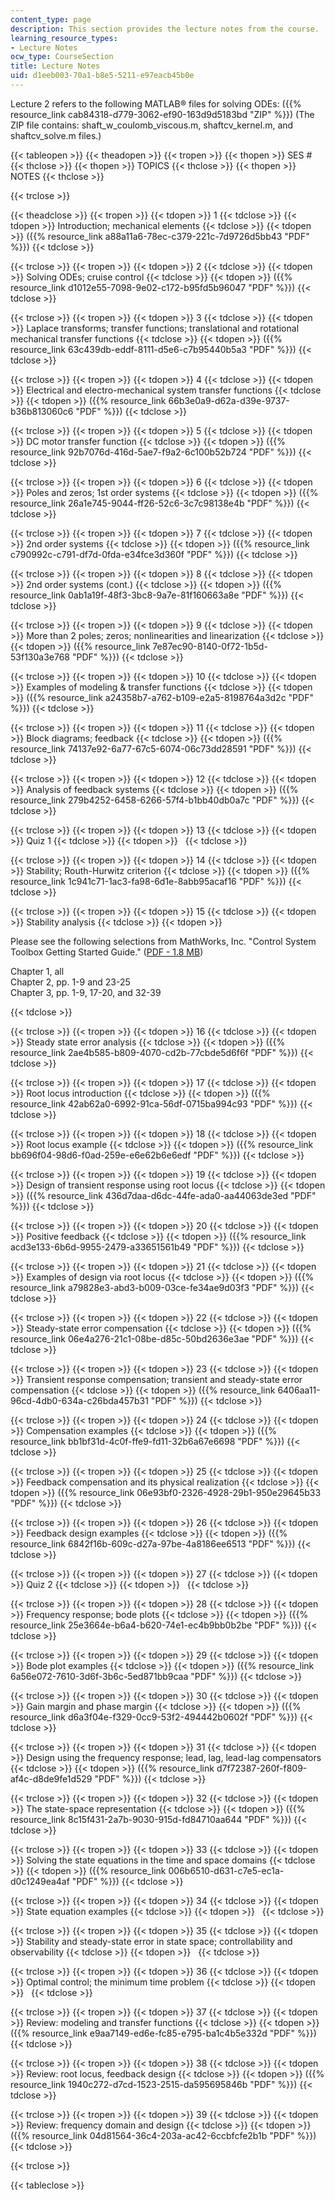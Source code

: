 ```yaml
---
content_type: page
description: This section provides the lecture notes from the course.
learning_resource_types:
- Lecture Notes
ocw_type: CourseSection
title: Lecture Notes
uid: d1eeb003-70a1-b8e5-5211-e97eacb45b0e
---
```


Lecture 2 refers to the following MATLAB® files for solving ODEs: ({{% resource_link cab84318-d779-3062-ef90-163d9d5183bd "ZIP" %}}) (The ZIP file contains: shaft\_w\_coulomb\_viscous.m, shaftcv\_kernel.m, and shaftcv\_solve.m files.)

{{< tableopen >}}
{{< theadopen >}}
{{< tropen >}}
{{< thopen >}}
SES #
{{< thclose >}}
{{< thopen >}}
TOPICS
{{< thclose >}}
{{< thopen >}}
NOTES
{{< thclose >}}

{{< trclose >}}

{{< theadclose >}}
{{< tropen >}}
{{< tdopen >}}
1
{{< tdclose >}}
{{< tdopen >}}
Introduction; mechanical elements
{{< tdclose >}}
{{< tdopen >}}
({{% resource_link a88a11a6-78ec-c379-221c-7d9726d5bb43 "PDF" %}})
{{< tdclose >}}

{{< trclose >}}
{{< tropen >}}
{{< tdopen >}}
2
{{< tdclose >}}
{{< tdopen >}}
Solving ODEs; cruise control
{{< tdclose >}}
{{< tdopen >}}
({{% resource_link d1012e55-7098-9e02-c172-b95fd5b96047 "PDF" %}})
{{< tdclose >}}

{{< trclose >}}
{{< tropen >}}
{{< tdopen >}}
3
{{< tdclose >}}
{{< tdopen >}}
Laplace transforms; transfer functions; translational and rotational mechanical transfer functions
{{< tdclose >}}
{{< tdopen >}}
({{% resource_link 63c439db-eddf-8111-d5e6-c7b95440b5a3 "PDF" %}})
{{< tdclose >}}

{{< trclose >}}
{{< tropen >}}
{{< tdopen >}}
4
{{< tdclose >}}
{{< tdopen >}}
Electrical and electro-mechanical system transfer functions
{{< tdclose >}}
{{< tdopen >}}
({{% resource_link 66b3e0a9-d62a-d39e-9737-b36b813060c6 "PDF" %}})
{{< tdclose >}}

{{< trclose >}}
{{< tropen >}}
{{< tdopen >}}
5
{{< tdclose >}}
{{< tdopen >}}
DC motor transfer function
{{< tdclose >}}
{{< tdopen >}}
({{% resource_link 92b7076d-416d-5ae7-f9a2-6c100b52b724 "PDF" %}})
{{< tdclose >}}

{{< trclose >}}
{{< tropen >}}
{{< tdopen >}}
6
{{< tdclose >}}
{{< tdopen >}}
Poles and zeros; 1st order systems
{{< tdclose >}}
{{< tdopen >}}
({{% resource_link 26a1e745-9044-ff26-52c6-3c7c98138e4b "PDF" %}})
{{< tdclose >}}

{{< trclose >}}
{{< tropen >}}
{{< tdopen >}}
7
{{< tdclose >}}
{{< tdopen >}}
2nd order systems
{{< tdclose >}}
{{< tdopen >}}
({{% resource_link c790992c-c791-df7d-0fda-e34fce3d360f "PDF" %}})
{{< tdclose >}}

{{< trclose >}}
{{< tropen >}}
{{< tdopen >}}
8
{{< tdclose >}}
{{< tdopen >}}
2nd order systems (cont.)
{{< tdclose >}}
{{< tdopen >}}
({{% resource_link 0ab1a19f-48f3-3bc8-9a7e-81f160663a8e "PDF" %}})
{{< tdclose >}}

{{< trclose >}}
{{< tropen >}}
{{< tdopen >}}
9
{{< tdclose >}}
{{< tdopen >}}
More than 2 poles; zeros; nonlinearities and linearization
{{< tdclose >}}
{{< tdopen >}}
({{% resource_link 7e87ec90-8140-0f72-1b5d-53f130a3e768 "PDF" %}})
{{< tdclose >}}

{{< trclose >}}
{{< tropen >}}
{{< tdopen >}}
10
{{< tdclose >}}
{{< tdopen >}}
Examples of modeling & transfer functions
{{< tdclose >}}
{{< tdopen >}}
({{% resource_link a24358b7-a762-b109-e2a5-8198764a3d2c "PDF" %}})
{{< tdclose >}}

{{< trclose >}}
{{< tropen >}}
{{< tdopen >}}
11
{{< tdclose >}}
{{< tdopen >}}
Block diagrams; feedback
{{< tdclose >}}
{{< tdopen >}}
({{% resource_link 74137e92-6a77-67c5-6074-06c73dd28591 "PDF" %}})
{{< tdclose >}}

{{< trclose >}}
{{< tropen >}}
{{< tdopen >}}
12
{{< tdclose >}}
{{< tdopen >}}
Analysis of feedback systems
{{< tdclose >}}
{{< tdopen >}}
({{% resource_link 279b4252-6458-6266-57f4-b1bb40db0a7c "PDF" %}})
{{< tdclose >}}

{{< trclose >}}
{{< tropen >}}
{{< tdopen >}}
13
{{< tdclose >}}
{{< tdopen >}}
Quiz 1
{{< tdclose >}}
{{< tdopen >}}
 
{{< tdclose >}}

{{< trclose >}}
{{< tropen >}}
{{< tdopen >}}
14
{{< tdclose >}}
{{< tdopen >}}
Stability; Routh-Hurwitz criterion
{{< tdclose >}}
{{< tdopen >}}
({{% resource_link 1c941c71-1ac3-fa98-6d1e-8abb95acaf16 "PDF" %}})
{{< tdclose >}}

{{< trclose >}}
{{< tropen >}}
{{< tdopen >}}
15
{{< tdclose >}}
{{< tdopen >}}
Stability analysis
{{< tdclose >}}
{{< tdopen >}}


Please see the following selections from MathWorks, Inc. "Control System Toolbox Getting Started Guide." ([PDF - 1.8 MB](https://www.mathworks.com/help/control/getting-started-with-control-system-toolbox.html))

Chapter 1, all  
Chapter 2, pp. 1-9 and 23-25  
Chapter 3, pp. 1-9, 17-20, and 32-39


{{< tdclose >}}

{{< trclose >}}
{{< tropen >}}
{{< tdopen >}}
16
{{< tdclose >}}
{{< tdopen >}}
Steady state error analysis
{{< tdclose >}}
{{< tdopen >}}
({{% resource_link 2ae4b585-b809-4070-cd2b-77cbde5d6f6f "PDF" %}})
{{< tdclose >}}

{{< trclose >}}
{{< tropen >}}
{{< tdopen >}}
17
{{< tdclose >}}
{{< tdopen >}}
Root locus introduction
{{< tdclose >}}
{{< tdopen >}}
({{% resource_link 42ab62a0-6992-91ca-56df-0715ba994c93 "PDF" %}})
{{< tdclose >}}

{{< trclose >}}
{{< tropen >}}
{{< tdopen >}}
18
{{< tdclose >}}
{{< tdopen >}}
Root locus example
{{< tdclose >}}
{{< tdopen >}}
({{% resource_link bb696f04-98d6-f0ad-259e-e6e62b6e6edf "PDF" %}})
{{< tdclose >}}

{{< trclose >}}
{{< tropen >}}
{{< tdopen >}}
19
{{< tdclose >}}
{{< tdopen >}}
Design of transient response using root locus
{{< tdclose >}}
{{< tdopen >}}
({{% resource_link 436d7daa-d6dc-44fe-ada0-aa44063de3ed "PDF" %}})
{{< tdclose >}}

{{< trclose >}}
{{< tropen >}}
{{< tdopen >}}
20
{{< tdclose >}}
{{< tdopen >}}
Positive feedback
{{< tdclose >}}
{{< tdopen >}}
({{% resource_link acd3e133-6b6d-9955-2479-a33651561b49 "PDF" %}})
{{< tdclose >}}

{{< trclose >}}
{{< tropen >}}
{{< tdopen >}}
21
{{< tdclose >}}
{{< tdopen >}}
Examples of design via root locus
{{< tdclose >}}
{{< tdopen >}}
({{% resource_link a79828e3-abd3-b009-03ce-fe34ae9d03f3 "PDF" %}})
{{< tdclose >}}

{{< trclose >}}
{{< tropen >}}
{{< tdopen >}}
22
{{< tdclose >}}
{{< tdopen >}}
Steady-state error compensation
{{< tdclose >}}
{{< tdopen >}}
({{% resource_link 06e4a276-21c1-08be-d85c-50bd2636e3ae "PDF" %}})
{{< tdclose >}}

{{< trclose >}}
{{< tropen >}}
{{< tdopen >}}
23
{{< tdclose >}}
{{< tdopen >}}
Transient response compensation; transient and steady-state error compensation
{{< tdclose >}}
{{< tdopen >}}
({{% resource_link 6406aa11-96cd-4db0-634a-c26bda457b31 "PDF" %}})
{{< tdclose >}}

{{< trclose >}}
{{< tropen >}}
{{< tdopen >}}
24
{{< tdclose >}}
{{< tdopen >}}
Compensation examples
{{< tdclose >}}
{{< tdopen >}}
({{% resource_link bb1bf31d-4c0f-ffe9-fd11-32b6a67e6698 "PDF" %}})
{{< tdclose >}}

{{< trclose >}}
{{< tropen >}}
{{< tdopen >}}
25
{{< tdclose >}}
{{< tdopen >}}
Feedback compensation and its physical realization
{{< tdclose >}}
{{< tdopen >}}
({{% resource_link 06e93bf0-2326-4928-29b1-950e29645b33 "PDF" %}})
{{< tdclose >}}

{{< trclose >}}
{{< tropen >}}
{{< tdopen >}}
26
{{< tdclose >}}
{{< tdopen >}}
Feedback design examples
{{< tdclose >}}
{{< tdopen >}}
({{% resource_link 6842f16b-609c-d27a-97be-4a8186ee6513 "PDF" %}})
{{< tdclose >}}

{{< trclose >}}
{{< tropen >}}
{{< tdopen >}}
27
{{< tdclose >}}
{{< tdopen >}}
Quiz 2
{{< tdclose >}}
{{< tdopen >}}
 
{{< tdclose >}}

{{< trclose >}}
{{< tropen >}}
{{< tdopen >}}
28
{{< tdclose >}}
{{< tdopen >}}
Frequency response; bode plots
{{< tdclose >}}
{{< tdopen >}}
({{% resource_link 25e3664e-b6a4-b620-74e1-ec4b9bb0b2be "PDF" %}})
{{< tdclose >}}

{{< trclose >}}
{{< tropen >}}
{{< tdopen >}}
29
{{< tdclose >}}
{{< tdopen >}}
Bode plot examples
{{< tdclose >}}
{{< tdopen >}}
({{% resource_link 6a56e072-7610-3d6f-3b6c-5ed871bb9caa "PDF" %}})
{{< tdclose >}}

{{< trclose >}}
{{< tropen >}}
{{< tdopen >}}
30
{{< tdclose >}}
{{< tdopen >}}
Gain margin and phase margin
{{< tdclose >}}
{{< tdopen >}}
({{% resource_link d6a3f04e-f329-0cc9-53f2-494442b0602f "PDF" %}})
{{< tdclose >}}

{{< trclose >}}
{{< tropen >}}
{{< tdopen >}}
31
{{< tdclose >}}
{{< tdopen >}}
Design using the frequency response; lead, lag, lead-lag compensators
{{< tdclose >}}
{{< tdopen >}}
({{% resource_link d7f72387-260f-f809-af4c-d8de9fe1d529 "PDF" %}})
{{< tdclose >}}

{{< trclose >}}
{{< tropen >}}
{{< tdopen >}}
32
{{< tdclose >}}
{{< tdopen >}}
The state-space representation
{{< tdclose >}}
{{< tdopen >}}
({{% resource_link 8c15f431-2a7b-9030-915d-fd84710aa644 "PDF" %}})
{{< tdclose >}}

{{< trclose >}}
{{< tropen >}}
{{< tdopen >}}
33
{{< tdclose >}}
{{< tdopen >}}
Solving the state equations in the time and space domains
{{< tdclose >}}
{{< tdopen >}}
({{% resource_link 006b6510-d631-c7e5-ec1a-d0c1249ea4af "PDF" %}})
{{< tdclose >}}

{{< trclose >}}
{{< tropen >}}
{{< tdopen >}}
34
{{< tdclose >}}
{{< tdopen >}}
State equation examples
{{< tdclose >}}
{{< tdopen >}}
 
{{< tdclose >}}

{{< trclose >}}
{{< tropen >}}
{{< tdopen >}}
35
{{< tdclose >}}
{{< tdopen >}}
Stability and steady-state error in state space; controllability and observability
{{< tdclose >}}
{{< tdopen >}}
 
{{< tdclose >}}

{{< trclose >}}
{{< tropen >}}
{{< tdopen >}}
36
{{< tdclose >}}
{{< tdopen >}}
Optimal control; the minimum time problem
{{< tdclose >}}
{{< tdopen >}}
 
{{< tdclose >}}

{{< trclose >}}
{{< tropen >}}
{{< tdopen >}}
37
{{< tdclose >}}
{{< tdopen >}}
Review: modeling and transfer functions
{{< tdclose >}}
{{< tdopen >}}
({{% resource_link e9aa7149-ed6e-fc85-e795-ba1c4b5e332d "PDF" %}})
{{< tdclose >}}

{{< trclose >}}
{{< tropen >}}
{{< tdopen >}}
38
{{< tdclose >}}
{{< tdopen >}}
Review: root locus, feedback design
{{< tdclose >}}
{{< tdopen >}}
({{% resource_link 1940c272-d7cd-1523-2515-da595695846b "PDF" %}})
{{< tdclose >}}

{{< trclose >}}
{{< tropen >}}
{{< tdopen >}}
39
{{< tdclose >}}
{{< tdopen >}}
Review: frequency domain and design
{{< tdclose >}}
{{< tdopen >}}
({{% resource_link 04d81564-36c4-203a-ac42-6ccbfcfe2b1b "PDF" %}})
{{< tdclose >}}

{{< trclose >}}

{{< tableclose >}}